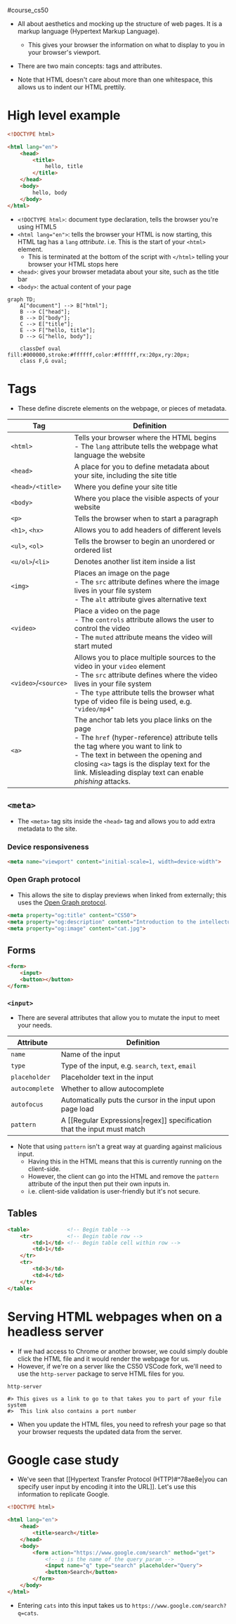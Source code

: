 #course_cs50 

- All about aesthetics and mocking up the structure of web pages. It is a markup language (Hypertext Markup Language).
    - This gives your browser the information on what to display to you in your browser's viewport.
- There are two main concepts: tags and attributes.

- Note that HTML doesn't care about more than one whitespace, this allows us to indent our HTML prettily.

# High level example

```html
<!DOCTYPE html>

<html lang="en">
    <head>
        <title>
            hello, title
        </title>
    </head>
    <body>
        hello, body
    </body>
</html>
```

- `<!DOCTYPE html>`: document type declaration, tells the browser you're using HTML5
- `<html lang="en">`: tells the browser your HTML is now starting, this HTML tag has a `lang` *attribute*. i.e. This is the start of your `<html>` element.
    - This is terminated at the bottom of the script with `</html>` telling your browser your HTML stops here
- `<head>`: gives your browser metadata about your site, such as the title bar
- `<body>`: the actual content of your page

```mermaid
graph TD;
    A["document"] --> B["html"];
    B --> C["head"];
    B --> D["body"];
    C --> E["title"];
    E --> F["hello, title"];
    D --> G["hello, body"];

    classDef oval fill:#000000,stroke:#ffffff,color:#ffffff,rx:20px,ry:20px;
    class F,G oval;

```
# Tags

- These define discrete elements on the webpage, or pieces of metadata.

| Tag                  | Definition                                                                                                                                                                                                                                                                               |
| -------------------- | ---------------------------------------------------------------------------------------------------------------------------------------------------------------------------------------------------------------------------------------------------------------------------------------- |
| `<html>`             | Tells your browser where the HTML begins<br>- The `lang` attribute tells the webpage what language the website                                                                                                                                                                           |
| `<head>`             | A place for you to define metadata about your site, including the site title                                                                                                                                                                                                             |
| `<head>/<title>`     | Where you define your site title                                                                                                                                                                                                                                                         |
| `<body>`             | Where you place the visible aspects of your website                                                                                                                                                                                                                                      |
| `<p>`                | Tells the browser when to start a paragraph                                                                                                                                                                                                                                              |
| `<h1>`, `<hx>`       | Allows you to add headers of different levels                                                                                                                                                                                                                                            |
| `<ul>`, `<ol>`       | Tells the browser to begin an unordered or ordered list                                                                                                                                                                                                                                  |
| `<u/ol>`/`<li>`      | Denotes another list item inside a list                                                                                                                                                                                                                                                  |
| `<img>`              | Places an image on the page<br>- The `src` attribute defines where the image lives in your file system<br>- The `alt` attribute gives alternative text                                                                                                                                   |
| `<video>`            | Place a video on the page<br>- The `controls` attribute allows the user to control the video<br>- The `muted` attribute means the video will start muted                                                                                                                                 |
| `<video>`/`<source>` | Allows you to place multiple sources to the video in your `video` element<br>- The `src` attribute defines where the video lives in your file system<br>- The `type` attribute tells the browser what type of video file is being used, e.g. `"video/mp4"`                               |
| `<a>`                | The anchor tab lets you place links on the page<br>- The `href` (hyper-reference) attribute tells the tag where you want to link to<br>- The text in between the opening and closing `<a>` tags is the display text for the link. Misleading display text can enable *phishing* attacks. |
## `<meta>`

- The `<meta>` tag sits inside the `<head>` tag and allows you to add extra metadata to the site.

### Device responsiveness

```html
<meta name="viewport" content="initial-scale=1, width=device-width">
```

### Open Graph protocol

- This allows the site to display previews when linked from externally; this uses the [Open Graph protocol](https://ogp.me/).

```html
<meta property="og:title" content="CS50">
<meta property="og:description" content="Introduction to the intellectual...">
<meta property="og:image" content="cat.jpg">
```

## Forms

```html
<form>
    <input>
    <button></button>
</form>
```

### `<input>`

- There are several attributes that allow you to mutate the input to meet your needs.

| Attribute      | Definition                                                               |
| -------------- | ------------------------------------------------------------------------ |
| `name`         | Name of the input                                                        |
| `type`         | Type of the input, e.g. `search`, `text`, `email`                        |
| `placeholder`  | Placeholder text in the input                                            |
| `autocomplete` | Whether to allow autocomplete                                            |
| `autofocus`    | Automatically puts the cursor in the input upon page load                |
| `pattern`      | A [[Regular Expressions\|regex]] specification that the input must match |
- Note that using `pattern` isn't a great way at guarding against malicious input.
    - Having this in the HTML means that this is currently running on the client-side.
    - However, the client can go into the HTML and remove the `pattern` attribute of the input then put their own inputs in.
    - i.e. client-side validation is user-friendly but it's not secure.
## Tables

```html
<table>            <!-- Begin table -->
    <tr>           <!-- Begin table row -->
        <td>1</td> <!-- Begin table cell within row -->
        <td>1</td>
    </tr>
    <tr>
        <td>3</td>
        <td>4</td>
    </tr>
</table<
```

# Serving HTML webpages when on a headless server

- If we had access to Chrome or another browser, we could simply double click the HTML file and it would render the webpage for us.
- However, if we're on a server like the CS50 VSCode fork, we'll need to use the `http-server` package to serve HTML files for you.

```shell
http-server

#> This gives us a link to go to that takes you to part of your file system
#>  This link also contains a port number
```

- When you update the HTML files, you need to refresh your page so that your browser requests the updated data from the server.


# Google case study

- We've seen that [[Hypertext Transfer Protocol (HTTP)#^78ae8e|you can specify user input by encoding it into the URL]]. Let's use this information to replicate Google.

```html
<!DOCTYPE html>

<html lang="en">
    <head>
        <title>search</title>
    </head>
    <body>
        <form action="https://www.google.com/search" method="get">
            <!-- q is the name of the query param -->
            <input name="q" type="search" placeholder="Query">
            <button>Search</button>
        </form>
    </body>
</html>
```

- Entering `cats` into this input takes us to `https://www.google.com/search?q=cats`.

